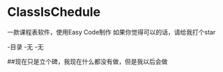 # ClassIsChedule
一款课程表软件，使用Easy Code制作
如果你觉得可以的话，请给我打个star

-目录
 -无
 -无

 ##现在只是立个碑，我现在什么都没有做，但是我以后会做
